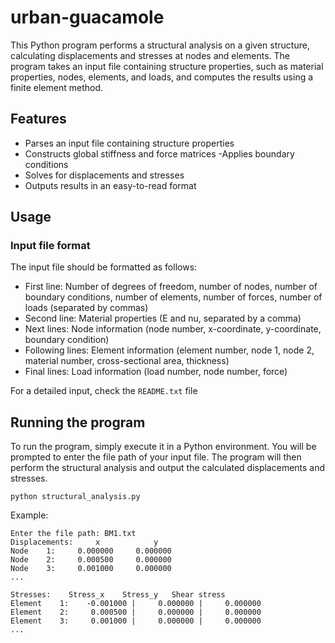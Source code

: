 # urban-guacamole
This Python program performs a structural analysis on a given structure, calculating displacements and stresses at nodes and elements. The program takes an input file containing structure properties, such as material properties, nodes, elements, and loads, and computes the results using a finite element method.

## Features

- Parses an input file containing structure properties
- Constructs global stiffness and force matrices
-Applies boundary conditions
- Solves for displacements and stresses
- Outputs results in an easy-to-read format

## Usage

### Input file format

The input file should be formatted as follows:

- First line: Number of degrees of freedom, number of nodes, number of boundary conditions, number of elements, number of forces, number of loads (separated by commas)
- Second line: Material properties (E and nu, separated by a comma)
- Next lines: Node information (node number, x-coordinate, y-coordinate, boundary condition)
- Following lines: Element information (element number, node 1, node 2, material number, cross-sectional area, thickness)
- Final lines: Load information (load number, node number, force)

For a detailed input, check the ```README.txt``` file 

## Running the program

To run the program, simply execute it in a Python environment. You will be prompted to enter the file path of your input file. The program will then perform the structural analysis and output the calculated displacements and stresses.

```
python structural_analysis.py
```
Example:
```
Enter the file path: BM1.txt
Displacements: 	   x	        y
Node    1:     0.000000     0.000000
Node    2:     0.000500     0.000000
Node    3:     0.001000     0.000000
...

Stresses:	 Stress_x	 Stress_y   Shear stress
Element    1:    -0.001000 |     0.000000 |     0.000000
Element    2:     0.000500 |     0.000000 |     0.000000
Element    3:     0.001000 |     0.000000 |     0.000000
...

```
